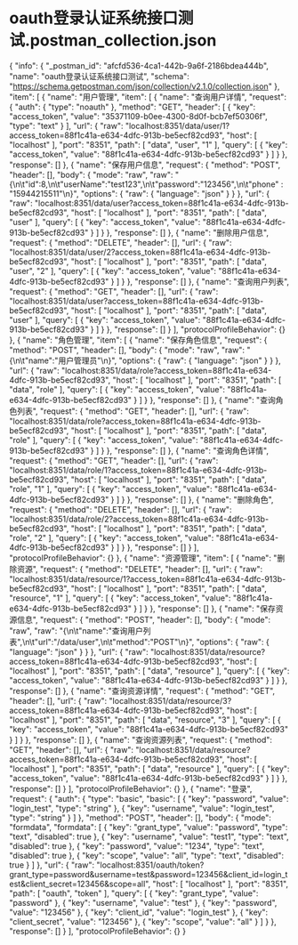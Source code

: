 # oauth登录认证系统接口测试.postman_collection.json
{
	"info": {
		"_postman_id": "afcfd536-4ca1-442b-9a6f-2186bdea444b",
		"name": "oauth登录认证系统接口测试",
		"schema": "https://schema.getpostman.com/json/collection/v2.1.0/collection.json"
	},
	"item": [
		{
			"name": "用户管理",
			"item": [
				{
					"name": "查询用户详情",
					"request": {
						"auth": {
							"type": "noauth"
						},
						"method": "GET",
						"header": [
							{
								"key": "access_token",
								"value": "35371109-b0ee-4300-8d0f-bcb7ef50306f",
								"type": "text"
							}
						],
						"url": {
							"raw": "localhost:8351/data/user/1?access_token=88f1c41a-e634-4dfc-913b-be5ecf82cd93",
							"host": [
								"localhost"
							],
							"port": "8351",
							"path": [
								"data",
								"user",
								"1"
							],
							"query": [
								{
									"key": "access_token",
									"value": "88f1c41a-e634-4dfc-913b-be5ecf82cd93"
								}
							]
						}
					},
					"response": []
				},
				{
					"name": "保存用户信息",
					"request": {
						"method": "POST",
						"header": [],
						"body": {
							"mode": "raw",
							"raw": "{\n\t\"id\":8,\n\t\"userName\":\"test123\",\n\t\"password\":\"123456\",\n\t\"phone\" : \"15944215511\"\n}",
							"options": {
								"raw": {
									"language": "json"
								}
							}
						},
						"url": {
							"raw": "localhost:8351/data/user?access_token=88f1c41a-e634-4dfc-913b-be5ecf82cd93",
							"host": [
								"localhost"
							],
							"port": "8351",
							"path": [
								"data",
								"user"
							],
							"query": [
								{
									"key": "access_token",
									"value": "88f1c41a-e634-4dfc-913b-be5ecf82cd93"
								}
							]
						}
					},
					"response": []
				},
				{
					"name": "删除用户信息",
					"request": {
						"method": "DELETE",
						"header": [],
						"url": {
							"raw": "localhost:8351/data/user/2?access_token=88f1c41a-e634-4dfc-913b-be5ecf82cd93",
							"host": [
								"localhost"
							],
							"port": "8351",
							"path": [
								"data",
								"user",
								"2"
							],
							"query": [
								{
									"key": "access_token",
									"value": "88f1c41a-e634-4dfc-913b-be5ecf82cd93"
								}
							]
						}
					},
					"response": []
				},
				{
					"name": "查询用户列表",
					"request": {
						"method": "GET",
						"header": [],
						"url": {
							"raw": "localhost:8351/data/user?access_token=88f1c41a-e634-4dfc-913b-be5ecf82cd93",
							"host": [
								"localhost"
							],
							"port": "8351",
							"path": [
								"data",
								"user"
							],
							"query": [
								{
									"key": "access_token",
									"value": "88f1c41a-e634-4dfc-913b-be5ecf82cd93"
								}
							]
						}
					},
					"response": []
				}
			],
			"protocolProfileBehavior": {}
		},
		{
			"name": "角色管理",
			"item": [
				{
					"name": "保存角色信息",
					"request": {
						"method": "POST",
						"header": [],
						"body": {
							"mode": "raw",
							"raw": "{\n\t\"name\":\"用户管理员\"\n}",
							"options": {
								"raw": {
									"language": "json"
								}
							}
						},
						"url": {
							"raw": "localhost:8351/data/role?access_token=88f1c41a-e634-4dfc-913b-be5ecf82cd93",
							"host": [
								"localhost"
							],
							"port": "8351",
							"path": [
								"data",
								"role"
							],
							"query": [
								{
									"key": "access_token",
									"value": "88f1c41a-e634-4dfc-913b-be5ecf82cd93"
								}
							]
						}
					},
					"response": []
				},
				{
					"name": "查询角色列表",
					"request": {
						"method": "GET",
						"header": [],
						"url": {
							"raw": "localhost:8351/data/role?access_token=88f1c41a-e634-4dfc-913b-be5ecf82cd93",
							"host": [
								"localhost"
							],
							"port": "8351",
							"path": [
								"data",
								"role"
							],
							"query": [
								{
									"key": "access_token",
									"value": "88f1c41a-e634-4dfc-913b-be5ecf82cd93"
								}
							]
						}
					},
					"response": []
				},
				{
					"name": "查询角色详情",
					"request": {
						"method": "GET",
						"header": [],
						"url": {
							"raw": "localhost:8351/data/role/1?access_token=88f1c41a-e634-4dfc-913b-be5ecf82cd93",
							"host": [
								"localhost"
							],
							"port": "8351",
							"path": [
								"data",
								"role",
								"1"
							],
							"query": [
								{
									"key": "access_token",
									"value": "88f1c41a-e634-4dfc-913b-be5ecf82cd93"
								}
							]
						}
					},
					"response": []
				},
				{
					"name": "删除角色",
					"request": {
						"method": "DELETE",
						"header": [],
						"url": {
							"raw": "localhost:8351/data/role/2?access_token=88f1c41a-e634-4dfc-913b-be5ecf82cd93",
							"host": [
								"localhost"
							],
							"port": "8351",
							"path": [
								"data",
								"role",
								"2"
							],
							"query": [
								{
									"key": "access_token",
									"value": "88f1c41a-e634-4dfc-913b-be5ecf82cd93"
								}
							]
						}
					},
					"response": []
				}
			],
			"protocolProfileBehavior": {}
		},
		{
			"name": "资源管理",
			"item": [
				{
					"name": "删除资源",
					"request": {
						"method": "DELETE",
						"header": [],
						"url": {
							"raw": "localhost:8351/data/resource/1?access_token=88f1c41a-e634-4dfc-913b-be5ecf82cd93",
							"host": [
								"localhost"
							],
							"port": "8351",
							"path": [
								"data",
								"resource",
								"1"
							],
							"query": [
								{
									"key": "access_token",
									"value": "88f1c41a-e634-4dfc-913b-be5ecf82cd93"
								}
							]
						}
					},
					"response": []
				},
				{
					"name": "保存资源信息",
					"request": {
						"method": "POST",
						"header": [],
						"body": {
							"mode": "raw",
							"raw": "{\n\t\"name\":\"查询用户列表\",\n\t\"url\":\"/data/user\",\n\t\"method\":\"POST\"\n}",
							"options": {
								"raw": {
									"language": "json"
								}
							}
						},
						"url": {
							"raw": "localhost:8351/data/resource?access_token=88f1c41a-e634-4dfc-913b-be5ecf82cd93",
							"host": [
								"localhost"
							],
							"port": "8351",
							"path": [
								"data",
								"resource"
							],
							"query": [
								{
									"key": "access_token",
									"value": "88f1c41a-e634-4dfc-913b-be5ecf82cd93"
								}
							]
						}
					},
					"response": []
				},
				{
					"name": "查询资源详情",
					"request": {
						"method": "GET",
						"header": [],
						"url": {
							"raw": "localhost:8351/data/resource/3?access_token=88f1c41a-e634-4dfc-913b-be5ecf82cd93",
							"host": [
								"localhost"
							],
							"port": "8351",
							"path": [
								"data",
								"resource",
								"3"
							],
							"query": [
								{
									"key": "access_token",
									"value": "88f1c41a-e634-4dfc-913b-be5ecf82cd93"
								}
							]
						}
					},
					"response": []
				},
				{
					"name": "查询资源列表",
					"request": {
						"method": "GET",
						"header": [],
						"url": {
							"raw": "localhost:8351/data/resource?access_token=88f1c41a-e634-4dfc-913b-be5ecf82cd93",
							"host": [
								"localhost"
							],
							"port": "8351",
							"path": [
								"data",
								"resource"
							],
							"query": [
								{
									"key": "access_token",
									"value": "88f1c41a-e634-4dfc-913b-be5ecf82cd93"
								}
							]
						}
					},
					"response": []
				}
			],
			"protocolProfileBehavior": {}
		},
		{
			"name": "登录",
			"request": {
				"auth": {
					"type": "basic",
					"basic": [
						{
							"key": "password",
							"value": "login_test",
							"type": "string"
						},
						{
							"key": "username",
							"value": "login_test",
							"type": "string"
						}
					]
				},
				"method": "POST",
				"header": [],
				"body": {
					"mode": "formdata",
					"formdata": [
						{
							"key": "grant_type",
							"value": "password",
							"type": "text",
							"disabled": true
						},
						{
							"key": "username",
							"value": "test1",
							"type": "text",
							"disabled": true
						},
						{
							"key": "password",
							"value": "1234",
							"type": "text",
							"disabled": true
						},
						{
							"key": "scope",
							"value": "all",
							"type": "text",
							"disabled": true
						}
					]
				},
				"url": {
					"raw": "localhost:8351/oauth/token?grant_type=password&username=test&password=123456&client_id=login_test&client_secret=123456&scope=all",
					"host": [
						"localhost"
					],
					"port": "8351",
					"path": [
						"oauth",
						"token"
					],
					"query": [
						{
							"key": "grant_type",
							"value": "password"
						},
						{
							"key": "username",
							"value": "test"
						},
						{
							"key": "password",
							"value": "123456"
						},
						{
							"key": "client_id",
							"value": "login_test"
						},
						{
							"key": "client_secret",
							"value": "123456"
						},
						{
							"key": "scope",
							"value": "all"
						}
					]
				}
			},
			"response": []
		}
	],
	"protocolProfileBehavior": {}
}
